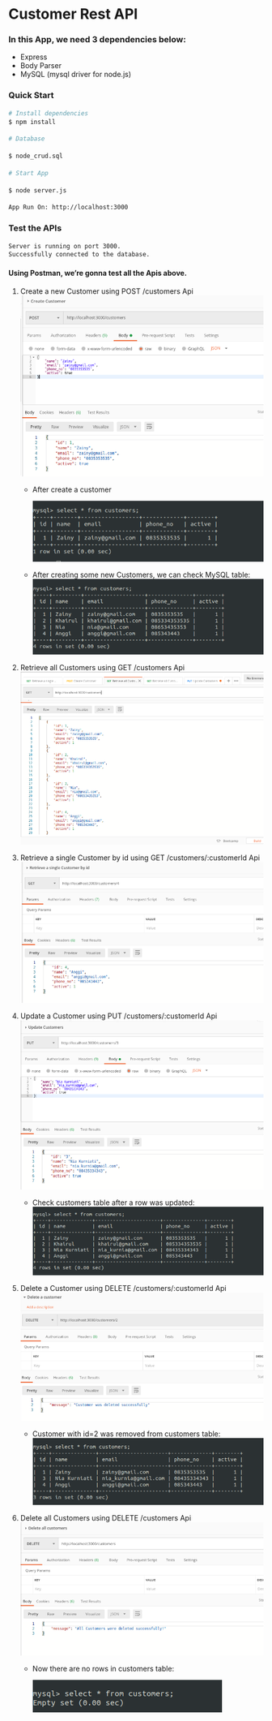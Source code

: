 # Customer Rest API

### In this App, we need 3 dependencies below:

- Express
- Body Parser
- MySQL (mysql driver for node.js)

### Quick Start

```bash
# Install dependencies
$ npm install

# Database

$ node_crud.sql

# Start App

$ node server.js

App Run On: http://localhost:3000

```

### Test the APIs

```bash
Server is running on port 3000.
Successfully connected to the database.
```

#### Using Postman, we’re gonna test all the Apis above.

1. Create a new Customer using POST /customers Api
   ![alt text](https://github.com/khairul-abdi/customer-API/blob/master/img/1.png)

   - After create a customer

     ![alt text](https://github.com/khairul-abdi/customer-API/blob/master/img/1a.png)

   - After creating some new Customers, we can check MySQL table:
     ![alt text](https://github.com/khairul-abdi/customer-API/blob/master/img/1b.png)

2. Retrieve all Customers using GET /customers Api
   ![alt text](https://github.com/khairul-abdi/customer-API/blob/master/img/2.png)

3. Retrieve a single Customer by id using GET /customers/:customerId Api
   ![alt text](https://github.com/khairul-abdi/customer-API/blob/master/img/3.png)

4. Update a Customer using PUT /customers/:customerId Api
   ![alt text](https://github.com/khairul-abdi/customer-API/blob/master/img/4.png)

   - Check customers table after a row was updated:
     ![alt text](https://github.com/khairul-abdi/customer-API/blob/master/img/4a.png)

5. Delete a Customer using DELETE /customers/:customerId Api
   ![alt text](https://github.com/khairul-abdi/customer-API/blob/master/img/5.png)

   - Customer with id=2 was removed from customers table:
     ![alt text](https://github.com/khairul-abdi/customer-API/blob/master/img/5a.png)

6. Delete all Customers using DELETE /customers Api
   ![alt text](https://github.com/khairul-abdi/customer-API/blob/master/img/6.png)

   - Now there are no rows in customers table:

     ![alt text](https://github.com/khairul-abdi/customer-API/blob/master/img/6a.png)
